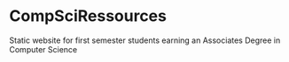 # CompSciRessources
Static website for first semester students earning an Associates Degree in Computer Science 

